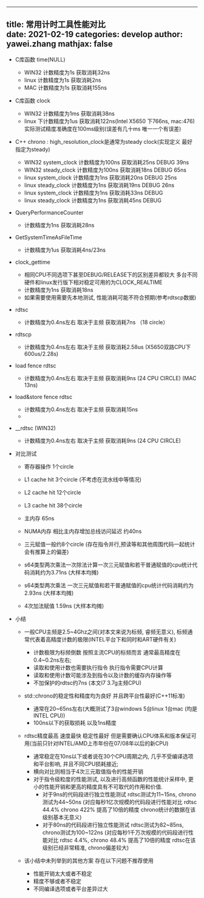 
---
title: 常用计时工具性能对比  
date: 2021-02-19
categories: develop 
author: yawei.zhang 
mathjax: false
---


* C库函数 time(NULL)
  * WIN32 计数精度为1s  获取消耗32ns  
  * linux 计数精度为1s  获取消耗2ns  
  * MAC   计数精度为1s  获取消耗155ns  

* C库函数 clock  
  * WIN32 计数精度为1ms  获取消耗38ns  
  * linux 下计数精度为1us 获取消耗122ns(Intel X5650 下766ns, mac:476)  实际测试精度准确度在100ms级别(误差有几十ms 唯一一个有误差)    
<!--more-->
* C++ chrono : high_resolution_clock是通常为steady clock(实现定义 最好指定为steady)  
  * WIN32 system_clock 计数精度为100ns    获取消耗25ns DEBUG 39ns
  * WIN32 steady_clock 计数精度为100ns    获取消耗18ns DEBUG 65ns
  * linux system_clock 计数精度为1ns      获取消耗20ns DEBUG 25ns  
  * linux steady_clock 计数精度为1ns      获取消耗19ns DEBUG 26ns
  * linux system_clock 计数精度为1ns      获取消耗33ns DEBUG  
  * linux steady_clock 计数精度为1ns      获取消耗45ns DEBUG  
* QueryPerformanceCounter   
  * 计数精度为1ns    获取消耗28ns 
* GetSystemTimeAsFileTime  
  * 计数精度为1us    获取消耗4ns/23ns 
* clock_gettime
  * 相同CPU不同选项下甚至DEBUG/RELEASE下的区别差异都较大  多台不同硬件和linux发行版下相对稳定可用的为CLOCK_REALTIME  
  * 计数精度为1ns    获取消耗18ns  
  * 如果需要使用需要先本地测试, 性能消耗可能不符合预期(参考rdtscp数据)  
* rdtsc  
    * 计数精度为0.4ns左右 取决于主频   获取消耗7ns （18 circle） 
* rdtscp  
    * 计数精度为0.4ns左右 取决于主频   获取消耗2.58us (X5650双路CPU下600us/2.28s)  
* load fence rdtsc   
  * 计数精度为0.4ns左右 取决于主频   获取消耗9ns  (24 CPU CIRCLE)  (MAC 13ns)
* load&store fence rdtsc   
  * 计数精度为0.4ns左右 取决于主频   获取消耗15ns 
  * 
* __rdtsc (WIN32)  
  * 计数精度为0.4ns左右 取决于主频   获取消耗9ns (24 CPU CIRCLE) 

* 对比测试  
  * 寄存器操作 1个circle   
  * L1 cache hit  3个circle  (不考虑在流水线中等情况)  
  * L2 cache hit  12个circle    
  * L3 cache hit  38个circle  
  * 主内存 65ns   
  * NUMA内存 相比主内存增加总线访问延迟 约40ns   

  * 三元赋值一般约8个circle (存在指令并行,预读等和其他周围代码一起统计会有推算上的偏差)
  * s64类型两次乘法一次除法计算一次三元赋值和若干普通赋值的cpu统计代码消耗约为3.71ns  (大样本均摊) 
  * s64类型两次乘法           一次三元赋值和若干普通赋值的cpu统计代码消耗约为2.93ns  (大样本均摊) 
  * 4次加法赋值 1.59ns  (大样本均摊)   

* 小结   
  *  一般CPU主频是2.5\~4Ghz之间(对本文来说为标频, 睿频无意义),  标频通常代表着高精度计数的极限(INTEL平台下和同时和ART硬件有关)
     *  计数极限为标频倒数 按照主流CPU的标频而言  通常最高精度在0.4\~0.2ns左右;  
     *  读取和使用计数也需要执行指令 执行指令需要CPU计算    
     *  读取和使用计数可能涉及到指令以及计数的缓存内存操作等     
     *  不加保护的rdtsc约7ns (本文I7 3.7g主频CPU)  
  
  * std::chrono的稳定性和精度均为良好 并且跨平台性最好(C++11标准)   
    * 通常在20\~65ns左右(大概测试了3台windows 5台linux 1台mac (均是INTEL CPU))  
    * 100ns以下的获取损耗 以及1ns精度   
  
  * rdtsc精度最高 速度最快 稳定性最好 但是需要确认CPU体系和版本保证可用(当前只针对INTEL/AMD上市年份在07/08年以后的新CPU)   
    * 通常稳定在10ns以下或者说在30个CPU周期之内, 几乎不受编译选项和平台影响, 并且不同CPU损耗接近;
    * 横向对比则相当于4次三元取值指令的性能开销   
    * 对于指令级粒度的性能测试,  以及进行高频函数的性能统计采样中,  更小的性能开销和更高的精度具有不可取代的作用和价值.     
      * 对于9ns的代码段进行独立性能测试 rdtsc测试为11~15ns, chrono测试为44~50ns  (对应每秒1亿次规模的代码段进行性能对比 rdtsc 44.4% chrono 422%  提高了10倍的精度 chrono统计的数据在该级别基本无意义) 
      * 对于80ns的代码段进行独立性能测试 rdtsc测试为82~85ns, chrono测试为100~122ns  (对应每秒1千万次规模的代码段进行性能对比 rdtsc 4.4%,  chrono 48.4% 提高了10倍的精度 rdtsc在该级别已经非常精准, chrono偏差较大) 
  
  
  * 该小结中未列举到的其他方案 存在以下问题不推荐使用 
    * 性能开销太大或者不稳定  
    * 精度不够或者不稳定  
    * 不同编译选项或者平台差异过大  
